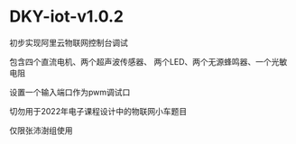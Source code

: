# DKY-iot-v1.0.2 
 
初步实现阿里云物联网控制台调试

包含四个直流电机、两个超声波传感器、
两个LED、两个无源蜂鸣器、一个光敏电阻

设置一个输入端口作为pwm调试口


切勿用于2022年电子课程设计中的物联网小车题目

仅限张沛澍组使用
